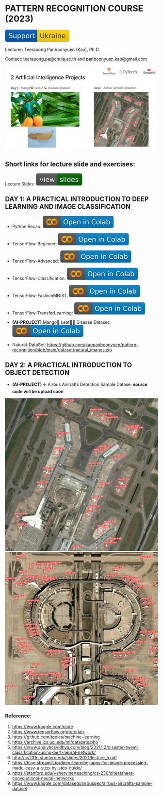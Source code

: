 # PATTERN RECOGNITION COURSE (2023)

[![Support-Ukraine](https://raw.githubusercontent.com/kaopanboonyuen/2110446_DataScience_2021s2/main/img/Support-Ukraine-FFD500.svg)](https://supportukrainenow.org/)

Lecturer: Teerapong Panboonyuen (Kao), Ph.D.

Contact: teerapong.pa@chula.ac.th and panboonyuen.kao@gmail.com

![alt text](https://github.com/kaopanboonyuen/pattern-recognition/raw/main/img/main_showcase.png)

## Short links for lecture slide and exercises:

Lecture Slides: [![Slides](https://raw.githubusercontent.com/kaopanboonyuen/2110446_DataScience_2021s2/main/img/view-slides-darkgreen.svg)](https://github.com/kaopanboonyuen/pattern-recognition/tree/main/lecture_slides/DeepLearning)

## DAY 1: A PRACTICAL INTRODUCTION TO DEEP LEARNING AND IMAGE CLASSIFICATION

- Python Recap: [![Open In Colab](https://raw.githubusercontent.com/kaopanboonyuen/2110446_DataScience_2021s2/main/img/colab-badge.svg)](https://colab.research.google.com/github/kaopanboonyuen/GISTDA2023/blob/main/code/BasicPython.ipynb)

- TensorFlow-Beginner: [![Open In Colab](https://raw.githubusercontent.com/kaopanboonyuen/2110446_DataScience_2021s2/main/img/colab-badge.svg)](https://colab.research.google.com/github/kaopanboonyuen/pattern-recognition/blob/main/code/deeplearning/DAY1/beginner.ipynb)
- TensorFlow-Advanced: [![Open In Colab](https://raw.githubusercontent.com/kaopanboonyuen/2110446_DataScience_2021s2/main/img/colab-badge.svg)](https://colab.research.google.com/github/kaopanboonyuen/pattern-recognition/blob/main/code/deeplearning/DAY1/advanced.ipynb)
- TensorFlow-Classification: [![Open In Colab](https://raw.githubusercontent.com/kaopanboonyuen/2110446_DataScience_2021s2/main/img/colab-badge.svg)](https://colab.research.google.com/github/kaopanboonyuen/pattern-recognition/blob/main/code/deeplearning/DAY1/classification.ipynb)
- TensorFlow-FashionMNIST: [![Open In Colab](https://raw.githubusercontent.com/kaopanboonyuen/2110446_DataScience_2021s2/main/img/colab-badge.svg)](https://colab.research.google.com/github/kaopanboonyuen/pattern-recognition/blob/main/code/deeplearning/DAY1/ex1_fashion_mnist_image_classification_with_cnn.ipynb)
- TensorFlow-TransferLearning: [![Open In Colab](https://raw.githubusercontent.com/kaopanboonyuen/2110446_DataScience_2021s2/main/img/colab-badge.svg)](https://colab.research.google.com/github/kaopanboonyuen/pattern-recognition/blob/main/code/deeplearning/DAY1/transfer_learning.ipynb)

- **(AI-PROJECT)** Mango🥭 Leaf🍃🍂 Disease Dataset: [![Open In Colab](https://raw.githubusercontent.com/kaopanboonyuen/2110446_DataScience_2021s2/main/img/colab-badge.svg)](https://colab.research.google.com/github/kaopanboonyuen/pattern-recognition/blob/main/code/deeplearning/DAY1/mango_leaf_train_and_save_weight.ipynb)

- Natural-DataSet: https://github.com/kaopanboonyuen/pattern-recognition/blob/main/dataset/natural_images.zip

## DAY 2: A PRACTICAL INTRODUCTION TO OBJECT DETECTION

- **(AI-PROJECT)** ✈️ Airbus Aircrafts Detection Sample Datase: **source code will be upload soon**

![alt text](https://github.com/kaopanboonyuen/pattern-recognition/raw/main/img/aircraft_result_001.png)
![alt text](https://github.com/kaopanboonyuen/pattern-recognition/raw/main/img/aircraft_result_002.png)
### Reference:

1. https://www.kaggle.com/code
2. https://www.tensorflow.org/tutorials
3. https://github.com/topics/machine-learning
4. https://archive.ics.uci.edu/ml/datasets.php
5. https://www.analyticsvidhya.com/blog/2021/12/disaster-tweet-classification-using-bert-neural-network/
6. http://cs231n.stanford.edu/slides/2021/lecture_5.pdf
7. https://blog.streamlit.io/deep-learning-apps-for-image-processing-made-easy-a-step-by-step-guide/
8. https://stanford.edu/~shervine/teaching/cs-230/cheatsheet-convolutional-neural-networks
9. https://www.kaggle.com/datasets/airbusgeo/airbus-aircrafts-sample-dataset